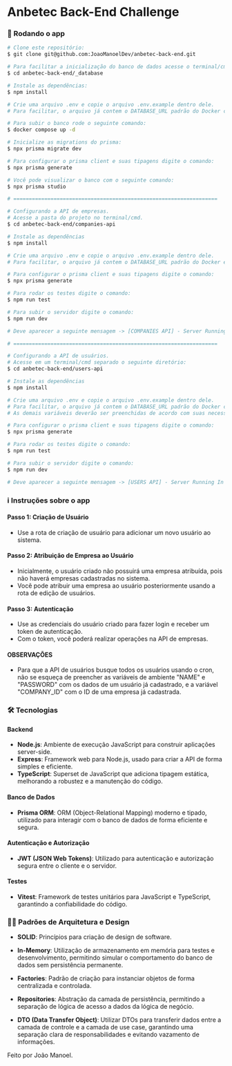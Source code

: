 # Anbetec Back-End Challenge

### 🎲 Rodando o app

```bash
# Clone este repositório:
$ git clone git@github.com:JoaoManoelDev/anbetec-back-end.git

# Para facilitar a inicialização do banco de dados acesse o terminal/cmd no seguinte diretório:
$ cd anbetec-back-end/_database

# Instale as dependências:
$ npm install

# Crie uma arquivo .env e copie o arquivo .env.example dentro dele.
# Para facilitar, o arquivo já contem o DATABASE_URL padrão do Docker configurado.

# Para subir o banco rode o seguinte comando:
$ docker compose up -d

# Inicialize as migrations do prisma:
$ npx prisma migrate dev

# Para configurar o prisma client e suas tipagens digite o comando:
$ npx prisma generate

# Você pode visualizar o banco com o seguinte comando:
$ npx prisma studio

# ==================================================================

# Configurando a API de empresas.
# Acesse a pasta do projeto no terminal/cmd.
$ cd anbetec-back-end/companies-api

# Instale as dependências
$ npm install

# Crie uma arquivo .env e copie o arquivo .env.example dentro dele.
# Para facilitar, o arquivo já contem o DATABASE_URL padrão do Docker e JWT_SECRET configurado.

# Para configurar o prisma client e suas tipagens digite o comando:
$ npx prisma generate

# Para rodar os testes digite o comando:
$ npm run test

# Para subir o servidor digite o comando:
$ npm run dev

# Deve aparecer a seguinte mensagem -> [COMPANIES API] - Server Running In Port 3333!

# ==================================================================

# Configurando a API de usuários.
# Acesse em um terminal/cmd separado o seguinte diretório:
$ cd anbetec-back-end/users-api

# Instale as dependências
$ npm install

# Crie uma arquivo .env e copie o arquivo .env.example dentro dele.
# Para facilitar, o arquivo já contem o DATABASE_URL padrão do Docker configurado, só copiar.
# As demais variáveis deverão ser preenchidas de acordo com suas necessidades.

# Para configurar o prisma client e suas tipagens digite o comando:
$ npx prisma generate

# Para rodar os testes digite o comando:
$ npm run test

# Para subir o servidor digite o comando:
$ npm run dev

# Deve aparecer a seguinte mensagem -> [USERS API] - Server Running In Port 3334!

```

### ℹ️ Instruções sobre o app

#### Passo 1: Criação de Usuário
- Use a rota de criação de usuário para adicionar um novo usuário ao sistema.

#### Passo 2: Atribuição de Empresa ao Usuário
- Inicialmente, o usuário criado não possuirá uma empresa atribuída, pois não haverá empresas cadastradas no sistema.
- Você pode atribuir uma empresa ao usuário posteriormente usando a rota de edição de usuários.

#### Passo 3: Autenticação
- Use as credenciais do usuário criado para fazer login e receber um token de autenticação.
- Com o token, você poderá realizar operações na API de empresas.

#### OBSERVAÇÕES
- Para que a API de usuários busque todos os usuários usando o cron, não se esqueça de preencher as variáveis de ambiente "NAME" e "PASSWORD" com os dados de um usuário já cadastrado, e a variável "COMPANY_ID" com o ID de uma empresa já cadastrada.

### 🛠️ Tecnologias

#### Backend

- **Node.js**: Ambiente de execução JavaScript para construir aplicações server-side.
- **Express**: Framework web para Node.js, usado para criar a API de forma simples e eficiente.
- **TypeScript**: Superset de JavaScript que adiciona tipagem estática, melhorando a robustez e a manutenção do código.

#### Banco de Dados

- **Prisma ORM**: ORM (Object-Relational Mapping) moderno e tipado, utilizado para interagir com o banco de dados de forma eficiente e segura.

#### Autenticação e Autorização

- **JWT (JSON Web Tokens)**: Utilizado para autenticação e autorização segura entre o cliente e o servidor.

#### Testes

- **Vitest**: Framework de testes unitários para JavaScript e TypeScript, garantindo a confiabilidade do código.

### 🧑‍💻 Padrões de Arquitetura e Design

- **SOLID**: Princípios para criação de design de software.

- **In-Memory**: Utilização de armazenamento em memória para testes e desenvolvimento, permitindo simular o comportamento do banco de dados sem persistência permanente.

- **Factories**: Padrão de criação para instanciar objetos de forma centralizada e controlada.

- **Repositories**: Abstração da camada de persistência, permitindo a separação de lógica de acesso a dados da lógica de negócio.

- **DTO (Data Transfer Object)**: Utilizar DTOs para transferir dados entre a camada de controle e a camada de use case, garantindo uma separação clara de responsabilidades e evitando vazamento de informações.

Feito por João Manoel.